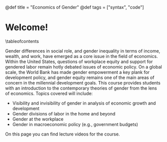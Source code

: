 @def title = "Economics of Gender"
@def tags = ["syntax", "code"]

# Welcome!

\tableofcontents

Gender differences in social role, and gender inequality in terms of income, wealth, and work, have emerged as a core issue in the field of economics. Within the United States, questions of workplace equity and support for gendered labor remain hotly debated issues of economic policy. On a global scale, the World Bank has made gender empowerment a key plank for development policy, and gender equity remains one of the main areas of concern in the millennial development goals.
This course provides students with an introduction to the contemporary theories of gender from the lens of economics. Topics covered will include:
* Visibility and invisibility of gender in analysis of economic growth and development
* Gender divisions of labor in the home and beyond
* Gender at the workplace
* Gender in macroeconomic policy (e.g., government budgets)


On this page you can find lecture videos for the course.

